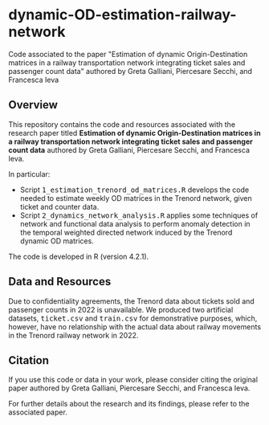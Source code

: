 # dynamic-OD-estimation-railway-network
Code associated to the paper "Estimation of dynamic Origin-Destination matrices in a railway transportation network integrating ticket sales and passenger count data" authored by Greta Galliani, Piercesare Secchi, and Francesca Ieva

## Overview

This repository contains the code and resources associated with the research paper titled **Estimation of dynamic Origin-Destination matrices in a railway transportation network integrating ticket sales and passenger count data** authored by Greta Galliani, Piercesare Secchi, and Francesca Ieva.

In particular:

* Script <tt>1_estimation_trenord_od_matrices.R</tt> develops the code needed to estimate weekly OD matrices in the Trenord network, given ticket and counter data.
* Script <tt>2_dynamics_network_analysis.R</tt> applies some techniques of network and functional data analysis to perform anomaly detection in the temporal weighted directed network induced by the Trenord dynamic OD matrices.

The code is developed in R (version 4.2.1).

## Data and Resources
Due to confidentiality agreements, the Trenord data about tickets sold and passenger counts in 2022 is unavailable. We produced two artificial datasets, <tt>ticket.csv</tt> and <tt>train.csv</tt> for demonstrative purposes, which, however, have no relationship with the actual data about railway movements in the Trenord railway network in 2022.

## Citation

If you use this code or data in your work, please consider citing the original paper authored by Greta Galliani, Piercesare Secchi, and Francesca Ieva. 

For further details about the research and its findings, please refer to the associated paper.
